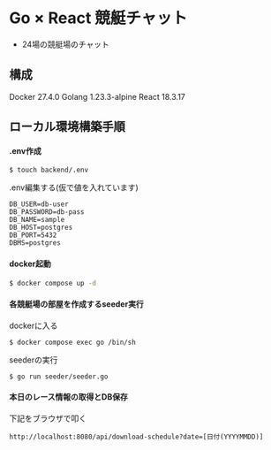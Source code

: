 # Go × React 競艇チャット

- 24場の競艇場のチャット

## 構成

Docker 27.4.0
Golang 1.23.3-alpine
React 18.3.17

## ローカル環境構築手順

#### .env作成

```
$ touch backend/.env
```

.env編集する(仮で値を入れています)
```
DB_USER=db-user
DB_PASSWORD=db-pass
DB_NAME=sample
DB_HOST=postgres
DB_PORT=5432
DBMS=postgres
```

#### docker起動

```bash
$ docker compose up -d
```

#### 各競艇場の部屋を作成するseeder実行

dockerに入る
```
$ docker compose exec go /bin/sh
```

seederの実行
```
$ go run seeder/seeder.go
```

#### 本日のレース情報の取得とDB保存

下記をブラウザで叩く
```
http://localhost:8080/api/download-schedule?date=[日付(YYYYMMDD)]
```
